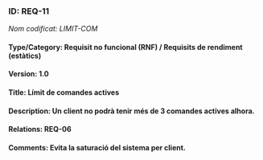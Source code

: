 ### ID: REQ-11
_Nom codificat: LIMIT-COM_
#### Type/Category: Requisit no funcional (RNF) / Requisits de rendiment (estàtics)
#### Version: 1.0
#### Title: Límit de comandes actives
#### Description: Un client no podrà tenir més de 3 comandes actives alhora.
#### Relations: REQ-06
#### Comments: Evita la saturació del sistema per client.
